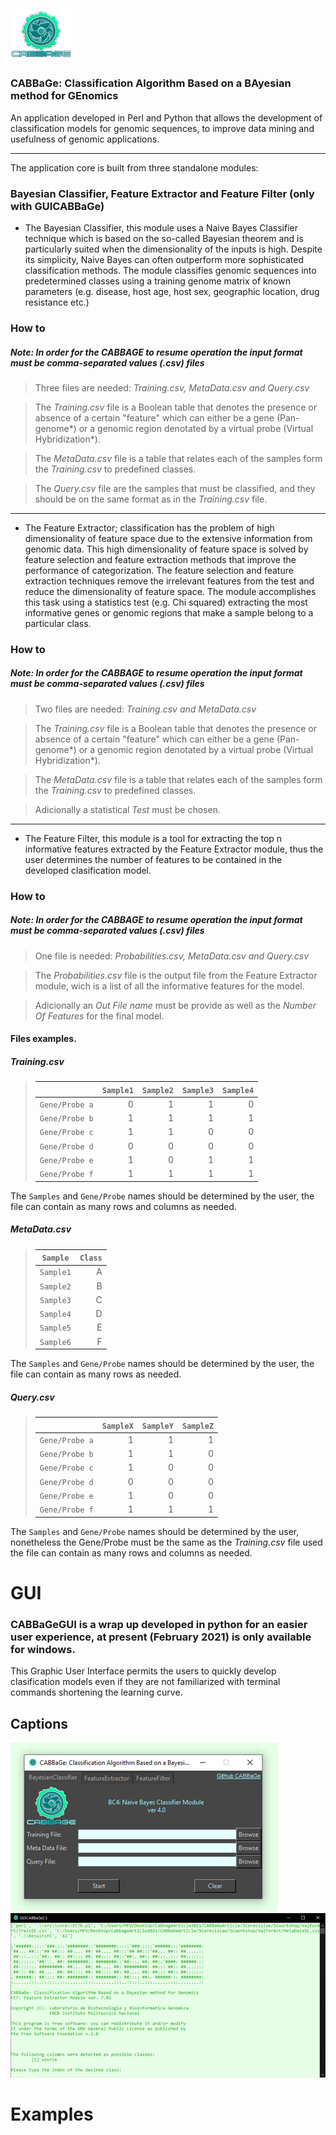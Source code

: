 
## ![alt text](https://github.com/ArcanaBatch/CABBaGe/blob/main/Images/Imagen3.png)

### CABBaGe: Classification Algorithm Based on a BAyesian method for GEnomics

An application developed in Perl and Python that allows the development of classification models for genomic sequences, to improve data mining and usefulness of genomic applications.
____

The application core is built from three standalone modules:
### Bayesian Classifier, Feature Extractor and Feature Filter (only with GUICABBaGe)

* The Bayesian Classifier, this module uses a Naive Bayes Classifier technique which is based on the so-called Bayesian theorem and is particularly suited when the dimensionality of the inputs is high. Despite its simplicity, Naive Bayes can often outperform more sophisticated classification methods. The module classifies genomic sequences into predetermined classes using a training genome matrix of known parameters (e.g. disease, host age, host sex, geographic location, drug resistance etc.)

### How to
##### **_Note:_  In order for the CABBAGE to resume operation the input format must be comma-separated values (.csv) files**
> Three files are needed: _Training.csv, MetaData.csv and Query.csv_

> The _Training.csv_ file is a Boolean table that denotes the presence or absence of a certain "feature" which can either be a gene (Pan-genome*) or a genomic region denotated by a virtual probe (Virtual Hybridization*).

> The _MetaData.csv_ file is a table that relates each of the samples form the _Training.csv_ to predefined classes.

> The _Query.csv_ file are the samples that must be classified, and they should be on the same format as in the _Training.csv_ file.


____
* The Feature Extractor; classification has the problem of high dimensionality of feature space due to the extensive information from genomic data. This high dimensionality of feature space is solved by feature selection and feature extraction methods that improve the performance of categorization. The feature selection and feature extraction techniques remove the irrelevant features from the test and reduce the dimensionality of feature space. The module accomplishes this task using a statistics test (e.g. Chi squared) extracting the most informative genes or genomic regions that make a sample belong to a particular class.

### How to
##### **_Note:_  In order for the CABBAGE to resume operation the input format must be comma-separated values (.csv) files**
> Two files are needed: _Training.csv and MetaData.csv_

> The _Training.csv_ file is a Boolean table that denotes the presence or absence of a certain "feature" which can either be a gene (Pan-genome*) or a genomic region denotated by a virtual probe (Virtual Hybridization*).

> The _MetaData.csv_ file is a table that relates each of the samples form the _Training.csv_ to predefined classes.

> Adicionally a statistical _Test_ must be chosen.
____
* The Feature Filter, this module is a tool for extracting the top n informative features extracted by the Feature Extractor module, thus the user determines the number of features to be contained in the developed clasification model.

### How to
##### **_Note:_  In order for the CABBAGE to resume operation the input format must be comma-separated values (.csv) files**
> One file is needed: _Probabilities.csv, MetaData.csv and Query.csv_

> The _Probabilities.csv_ file is the output file from the Feature Extractor module, wich is a list of all the informative features for the model.

> Adicionally an _Out File name_ must be provide as well as the _Number Of Features_ for the final model.





#### Files examples.

##### _Training.csv_

>|           | `Sample1` | `Sample2` | `Sample3` | `Sample4` |
>| ----------| ---: | ---:  | ---:  | ---: |
>| `Gene/Probe a` | 0 | 1 | 1 | 0 |
>| `Gene/Probe b` | 1 | 1 | 1 | 1 |
>| `Gene/Probe c` | 1 | 1 | 0 | 0 |
>| `Gene/Probe d` | 0 | 0 | 0 | 0 |
>| `Gene/Probe e` | 1 | 0 | 1 | 1 |
>| `Gene/Probe f` | 1 | 1 | 1 | 1 |

The `Samples` and `Gene/Probe` names should be determined by the user, the file can contain as many rows and columns as needed.

##### _MetaData.csv_

>| `Sample` | `Class` |
>| ----------| ---: | 
>| `Sample1` | A | 
>| `Sample2` | B | 
>| `Sample3` | C | 
>| `Sample4` | D | 
>| `Sample5` | E | 
>| `Sample6` | F | 

The `Samples` and `Gene/Probe` names should be determined by the user, the file can contain as many rows as needed.

##### _Query.csv_

>|           | `SampleX` | `SampleY` | `SampleZ` |
>| ----------| ---: | ---:  | ---:  |
>| `Gene/Probe a` | 1 | 1 | 1 |
>| `Gene/Probe b` | 1 | 1 | 0 |
>| `Gene/Probe c` | 1 | 0 | 0 |
>| `Gene/Probe d` | 0 | 0 | 0 |
>| `Gene/Probe e` | 1 | 0 | 0 |
>| `Gene/Probe f` | 1 | 1 | 1 |

The `Samples` and `Gene/Probe` names should be determined by the user, nonetheless the Gene/Probe must be the same as the _Training.csv_ file used the file can contain as many rows and columns as needed.

# GUI
### CABBaGeGUI is a wrap up developed in python for an easier user experience, at  present (February 2021) is only available for windows.
This Graphic User Interface permits the users to quickly develop clasification models even if they are not familiarized with terminal commands shortening the learning curve.

## Captions
![](https://github.com/ArcanaBatch/CABBaGe/blob/main/Images/captioncabbage.png)
![](https://github.com/ArcanaBatch/CABBaGe/blob/main/Images/captioncabbage2.png)
# Examples


